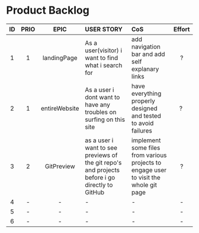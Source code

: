 # **Product Backlog**
<!--ID 	 	  Prio      Epic 		  User Story     CoS		Effort -->
|   ID   |  PRIO  |   EPIC   |                           USER STORY                         |                                     CoS                                       | Effort |
|:------:| :----: | :------: | :----------------------------------------------------------- | :------------------------------------------------------------------------------------------------------ | :----: |
| 1 | 1 | landingPage | As a user(visitor) i want to find what i search for |  add navigation bar and add self explanary links | ? |
| 2 | 1 | entireWebsite | As a user i dont want to have any troubles on surfing on this site | have everything properly designed and tested to avoid failures | ? |
| 3 | 2 | GitPreview |  as a user i want to see previews of the git repo's and projects before i go directly to GitHub | implement some files from various projects to engage user to visit the whole git page | ? |
| 4 | - | - | - | - | - |
| 5 | - | - | - | - | - |
| 6 | - | - | - | - | - |